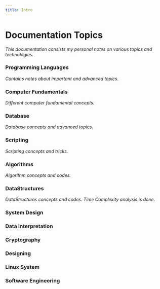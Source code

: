 ```yaml
---
title: Intro
---
```


# Documentation Topics

*This documentation consists my personal notes on various topics and technologies.*

### Programming Languages
*Contains notes about important and advanced topics.*

### Computer Fundamentals
*Different computer fundamental concepts.*

### Database
*Database concepts and advanced topics.*

### Scripting
*Scripting concepts and tricks.*

### Algorithms
*Algorithm concepts and codes.*

### DataStructures
*DataStructures concepts and codes. Time Complexity analysis is done.*

### System Design

### Data Interpretation

### Cryptography

### Designing

### Linux System

### Software Engineering
